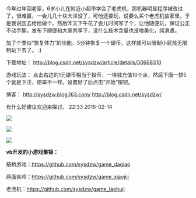 今年过年回老家，6岁小儿在附近小超市学会了老虎机，那机器明显程序被改过了，很难赢，一会儿几十块大洋没了，可他还要玩，说要么买个老虎机放家里，于是我说回去给他做个。然后昨天下午花了会儿时间写了个，让他随便玩，保证公正不动手脚。发布下顺便和大家共享下，没什么技术含量也没啥美化，纯消遣。

加了个类似“恢复体力”的功能，5分钟恢复一个硬币。这样就可以限制小屁孩无限制玩下去了。 :)

下载地址：
http://blog.csdn.net/sysdzw/article/details/50668310

游戏玩法：
点击右边的1元硬币相当于投币，一块钱充值10个点，然后下面一排5个就是下注，赔率不一样。设置好了后点击“开始”按钮。

博客：
http://sysdzw.blog.163.com/
http://blog.csdn.net/sysdzw/

有什么好建议欢迎来探讨。
22:33 2016-02-14

![](https://img-bbs.csdn.net/upload/202003/12/1583985751_965611.png)

![](https://img-bbs.csdn.net/upload/202003/12/1583985751_550424.png)

![](https://img-bbs.csdn.net/upload/202003/12/1583985751_205199.png)


**vb开发的小游戏集锦：**

搭桥游戏：https://github.com/sysdzw/game_daqiao

两面夹鸡：https://github.com/sysdzw/game_xiaojiji

老虎机：https://github.com/sysdzw/game_laohuji
